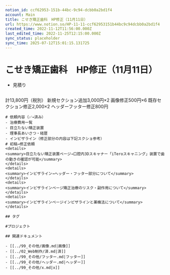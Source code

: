 ```yaml
---
notion_id: ccf62953-151b-44bc-9c94-dcbb0a2bd1f4
account: Main
title: こせき矯正歯科　HP修正（11月11日）
url: https://www.notion.so/HP-11-11-ccf62953151b44bc9c94dcbb0a2bd1f4
created_time: 2022-11-12T11:56:00.000Z
last_edited_time: 2022-11-25T12:15:00.000Z
sync_status: placeholder
sync_time: 2025-07-12T15:01:15.131725
---
```

# こせき矯正歯科　HP修正（11月11日）

- 見積り
  ```plain text
計13,800円（税別）
新規セクション追加3,000円×2
画像修正500円×6
既存セクション修正2,000×2
ヘッダーフッター修正800円
  ```
# 依頼内容（✅→済み）
  - 治療費用一覧
  - 目立たない矯正装置
  - 理事長あいさつ・経歴
  - インビザライン（修正部分の内容は下記スクショ参考）
# 初稿→修正依頼
  <details>
  <summary>目立たない矯正装置ページ→口腔内3Dスキャナー「iTeroスキャニング」装置で歯の動きの確認が可能</summary>
  </details>
  <details>
  <summary>インビザライン→ヘッダー・フッター部分について</summary>
  </details>
  <details>
  <summary>インビザラインページ矯正治療のリスク・副作用について</summary>
  </details>
  <details>
  <summary>インビザラインページインビザラインと薬機法について</summary>
  </details>

## タグ

#プロジェクト 

## 関連ドキュメント

- [[../99_その他/画像.md|画像]]
- [[../02_Web制作/済.md|済]]
- [[../99_その他/フッター.md|フッター]]
- [[../99_その他/ヘッダー.md|ヘッダー]]
- [[../99_その他/x.md|x]]
